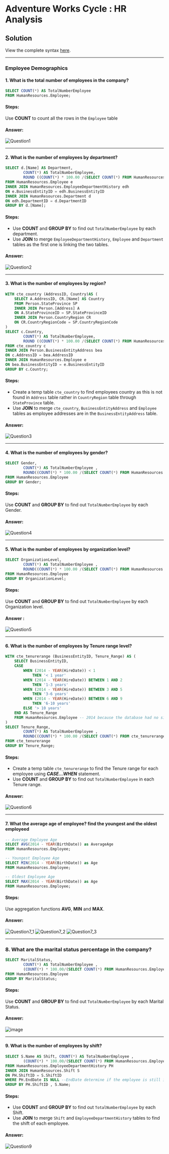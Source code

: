 # Adventure Works Cycle : HR Analysis

## Solution

View the complete syntax [here](https://github.com/coumbacoulibaly/AdventureWorksCycles/blob/master/HR%20Analysis/HR_Analysis.sql).

***

### Employee Demographics
#### 1. What is the total number of employees in the company?
````sql
SELECT COUNT(*) AS TotalNumberEmployee
FROM HumanResources.Employee;
````
#### Steps:
Use **COUNT** to count all the rows in the ```Employee``` table 

#### Answer:
![Question1](https://user-images.githubusercontent.com/119062221/211762317-1e84e0e6-55db-4782-a0cc-86fa087c0778.png)

***

#### 2. What is the number of employees by department?
````sql
SELECT d.[Name] AS Department, 
		COUNT(*) AS TotalNumberEmployee, 
		ROUND ((COUNT(*) * 100.00 /(SELECT COUNT(*) FROM HumanResources.Employee)), 2) AS 'Percentage'
FROM HumanResources.Employee e
INNER JOIN HumanResources.EmployeeDepartmentHistory edh
ON e.BusinessEntityID = edh.BusinessEntityID
INNER JOIN HumanResources.Department d
ON edh.DepartmentID = d.DepartmentID
GROUP BY d.[Name];
````
#### Steps:
- Use **COUNT** and **GROUP BY** to find out ```TotalNumberEmployee``` by each department.
- Use **JOIN** to merge ```EmployeeDepartmentHistory```, ```Employee``` and ```Department``` tables as the first one is linking the two tables.

#### Answer:
![Question2](https://user-images.githubusercontent.com/119062221/211766501-a3f78be5-6c50-46c9-93b5-f62444e2dc49.png)

***
#### 3. What is the number of employees by region?
````sql
WITH cte_country (AddressID, Country)AS (
	SELECT A.AddressID, CR.[Name] AS Country
	FROM Person.StateProvince SP 
	INNER JOIN Person.[Address] A
	ON A.StateProvinceID = SP.StateProvinceID
	INNER JOIN Person.CountryRegion CR
	ON CR.CountryRegionCode = SP.CountryRegionCode
)
SELECT c.Country, 
		COUNT(*) AS TotalNumberEmployee, 
		ROUND ((COUNT(*) * 100.00 /(SELECT COUNT(*) FROM HumanResources.Employee)), 2) AS 'Percentage'
FROM cte_country c
INNER JOIN Person.BusinessEntityAddress bea
ON c.AddressID = bea.AddressID
INNER JOIN HumanResources.Employee e
ON bea.BusinessEntityID = e.BusinessEntityID
GROUP BY c.Country;
````

#### Steps:
- Create a temp table ```cte_country``` to find employees country as this is not found in ```Address``` table rather in ```CountryRegion``` table through ```StateProvince``` table.
- Use **JOIN** to merge ```cte_country```, ```BusinessEntityAddress``` and ```Employee``` tables as employee addresses are in the ```BusinessEntityAddress``` table.

#### Answer:
![Question3](https://user-images.githubusercontent.com/119062221/211773806-99d1d792-0d19-4006-a4d8-062578486099.png)

***

#### 4. What is the number of employees by gender?
````sql
SELECT Gender, 
		COUNT(*) AS TotalNumberEmployee , 
		ROUND((COUNT(*) * 100.00 /(SELECT COUNT(*) FROM HumanResources.Employee)), 2) AS 'Percentage'
FROM HumanResources.Employee 
GROUP BY Gender;
````
#### Steps:
Use **COUNT** and **GROUP BY** to find out ```TotalNumberEmployee``` by each Gender.

#### Answer:
![Question4](https://user-images.githubusercontent.com/119062221/211777717-d4c652b6-e41c-49a6-860b-67e54587fdf0.png)

***

#### 5. What is the number of employees by organization level?
````sql
SELECT OrganizationLevel, 
		COUNT(*) AS TotalNumberEmployee , 
		ROUND((COUNT(*) * 100.00 /(SELECT COUNT(*) FROM HumanResources.Employee)), 2) AS 'Percentage'
FROM HumanResources.Employee 
GROUP BY OrganizationLevel;
````
#### Steps:
Use **COUNT** and **GROUP BY** to find out ```TotalNumberEmployee``` by each Organization level.
#### Answer :
![Question5](https://user-images.githubusercontent.com/119062221/211778450-902cd880-e1e9-4cf5-b446-e74dadf96e25.png)
***

#### 6. What is the number of employees by Tenure range level?
````sql
WITH cte_tenurerange (BusinessEntityID, Tenure_Range) AS (
	SELECT BusinessEntityID,
	CASE
		WHEN (2014 - YEAR(HireDate)) < 1 
			THEN '< 1 year'
		WHEN (2014 - YEAR(HireDate)) BETWEEN 1 AND 2 
			THEN '1-3 years'
		WHEN (2014 - YEAR(HireDate)) BETWEEN 3 AND 5
			THEN '3-6 years'
		WHEN (2014 - YEAR(HireDate)) BETWEEN 6 AND 9 
			THEN '6-10 years'
		ELSE '> 10 years'
	END AS Tenure_Range
	FROM HumanResources.Employee -- 2014 because the database had no significance that year.
)
SELECT Tenure_Range, 
		COUNT(*) AS TotalNumberEmployee , 
		ROUND((COUNT(*) * 100.00 /(SELECT COUNT(*) FROM cte_tenurerange)), 2) AS 'Percentage'
FROM cte_tenurerange
GROUP BY Tenure_Range;
````
#### Steps:
- Create a temp table ```cte_tenurerange``` to find the Tenure range for each employee using ***CASE...WHEN*** statement.
- Use **COUNT** and **GROUP BY** to find out ```TotalNumberEmployee``` in each Tenure range.

#### Answer:
![Question6](https://user-images.githubusercontent.com/119062221/211781274-c286367b-2f1d-4d7b-966f-cb151c6a8918.png)
***


#### 7. What the average age of employee? find the youngest and the oldest employeed
````sql
-- Average Employee Age
SELECT AVG(2014 - YEAR(BirthDate)) as AverageAge 
FROM HumanResources.Employee;

-- Youngest Employee Age
SELECT MIN(2014 - YEAR(BirthDate)) as Age 
FROM HumanResources.Employee;

-- Oldest Employee Age
SELECT MAX(2014 - YEAR(BirthDate)) as Age 
FROM HumanResources.Employee; 
````
#### Steps:
Use aggregation functions **AVG**, **MIN** and **MAX**.

#### Answer:
![Question7_1](https://user-images.githubusercontent.com/119062221/211782706-3bc62535-e3f6-4c44-94da-ca68ed3a6c12.png)
![Question7_2](https://user-images.githubusercontent.com/119062221/211783733-134a0c57-4701-4c73-9547-40f9bd4178d4.png)
![Question7_3](https://user-images.githubusercontent.com/119062221/211783314-b77dbcce-2773-4806-ac6d-218df08be221.png)
***
### 8. What are the marital status percentage in the company?
````sql
SELECT MaritalStatus, 
		COUNT(*) AS TotalNumberEmployee , 
		(COUNT(*) * 100.00/(SELECT COUNT(*) FROM HumanResources.Employee)) AS 'Percentage'
FROM HumanResources.Employee 
GROUP BY MaritalStatus;
````
#### Steps:
Use **COUNT** and **GROUP BY** to find out ```TotalNumberEmployee``` by each Marital Status.

#### Answer:
![image](https://user-images.githubusercontent.com/119062221/211784395-a8073e52-985e-458d-ade3-436fefb735d9.png)
***
#### 9. What is the number of employees by shift?
````sql
SELECT S.Name AS Shift, COUNT(*) AS TotalNumberEmployee , 
		(COUNT(*) * 100.00/(SELECT COUNT(*) FROM HumanResources.EmployeeDepartmentHistory)) AS 'Percentage'
FROM HumanResources.EmployeeDepartmentHistory PH 
INNER JOIN HumanResources.Shift S
ON PH.ShiftID = S.ShiftID
WHERE PH.EndDate IS NULL --EndDate determine if the employee is still in this department or has change department. EndDate= NULL current department. EndDate not NULL old deparment
GROUP BY PH.ShiftID , S.Name;
````
#### Steps:
- Use **COUNT** and **GROUP BY** to find out ```TotalNumberEmployee``` by each Shift.
- Use **JOIN** to merge ```Shift``` and ```EmployeeDepartmentHistory``` tables to find the shift of each employee.

#### Answer:
![Question9](https://user-images.githubusercontent.com/119062221/211786969-a12dea07-85f1-4bc3-8bc6-8120663bd9ba.png)










